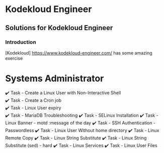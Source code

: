 # Kodekloud Engineer
## Solutions for Kodekloud Engineer
### Introduction

[Kodekloud] https://www.kodekloud-engineer.com/ has some amazing exercise


# Systems Administrator #

:heavy_check_mark: Task	- Create a Linux User with Non-Interactive Shell  
:heavy_check_mark: Task - Create a Cron job  
:heavy_check_mark: Task - Linux User expiry  
:heavy_check_mark: Task - MariaDB Troubleshooting
:heavy_check_mark: Task - SELinux Installation
:heavy_check_mark: Task - Linux Banner - motd :message of the day
:heavy_check_mark: Task - SSH Authentication - Passwordless
:heavy_check_mark: Task - Linux User Without home directory
:heavy_check_mark: Task - Linux Remote Copy
:heavy_check_mark: Task - Linux String Substitute
:heavy_check_mark: Task - Linux String Substitute (sed) - hard
:heavy_check_mark: Task - Linux Services
:heavy_check_mark: Task - Linux User Files